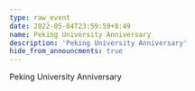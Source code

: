 ```yaml
---
type: raw_event
date: 2022-05-04T23:59:59+8:49
name: Peking University Anniversary
description: 'Peking University Anniversary'
hide_from_announcments: true
---
```

Peking University Anniversary
